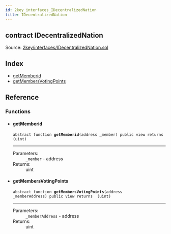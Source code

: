 ```yaml
---
id: 2key_interfaces_IDecentralizedNation
title: IDecentralizedNation
---
```


<div class="contract-doc"><div class="contract"><h2 class="contract-header"><span class="contract-kind">contract</span> IDecentralizedNation</h2><div class="source">Source: <a href="git+https://github.com/2keynet/web3-alpha/blob/v0.0.3/contracts/2key/interfaces/IDecentralizedNation.sol" target="_blank">2key/interfaces/IDecentralizedNation.sol</a></div></div><div class="index"><h2>Index</h2><ul><li><a href="2key_interfaces_IDecentralizedNation.html#getMemberid">getMemberid</a></li><li><a href="2key_interfaces_IDecentralizedNation.html#getMembersVotingPoints">getMembersVotingPoints</a></li></ul></div><div class="reference"><h2>Reference</h2><div class="functions"><h3>Functions</h3><ul><li><div class="item function"><span id="getMemberid" class="anchor-marker"></span><h4 class="name">getMemberid</h4><div class="body"><code class="signature"><span>abstract </span>function <strong>getMemberid</strong><span>(address _member) </span><span>public </span><span>view </span><span>returns  (uint) </span></code><hr/><dl><dt><span class="label-parameters">Parameters:</span></dt><dd><div><code>_member</code> - address</div></dd><dt><span class="label-return">Returns:</span></dt><dd>uint</dd></dl></div></div></li><li><div class="item function"><span id="getMembersVotingPoints" class="anchor-marker"></span><h4 class="name">getMembersVotingPoints</h4><div class="body"><code class="signature"><span>abstract </span>function <strong>getMembersVotingPoints</strong><span>(address _memberAddress) </span><span>public </span><span>view </span><span>returns  (uint) </span></code><hr/><dl><dt><span class="label-parameters">Parameters:</span></dt><dd><div><code>_memberAddress</code> - address</div></dd><dt><span class="label-return">Returns:</span></dt><dd>uint</dd></dl></div></div></li></ul></div></div></div>
